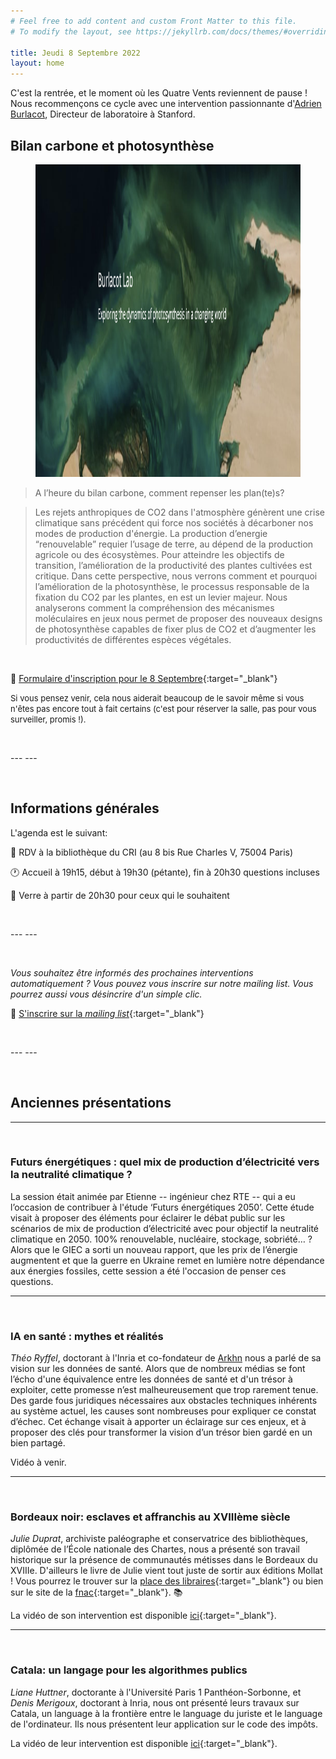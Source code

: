 ```yaml
---
# Feel free to add content and custom Front Matter to this file.
# To modify the layout, see https://jekyllrb.com/docs/themes/#overriding-theme-defaults

title: Jeudi 8 Septembre 2022
layout: home
---
```


C'est la rentrée, et le moment où les Quatre Vents reviennent de pause ! Nous recommençons ce cycle avec une intervention passionnante d'[Adrien Burlacot](https://www.aburlacot.com/Hola), Directeur de laboratoire à Stanford.


## Bilan carbone et photosynthèse


<figure class="item">
<div style="text-align: center"><img src="burlacot.png" height="500" /></div>
  <figcaption class="name visuals"></figcaption>
</figure>

> A l’heure du bilan carbone, comment repenser les plan(te)s?

>Les rejets anthropiques de CO2 dans l'atmosphère génèrent une crise climatique sans précédent qui force nos sociétés à décarboner nos modes de production d'énergie. La production d’energie “renouvelable” requier l’usage de terre, au dépend de la production agricole ou des écosystèmes. Pour atteindre les objectifs de transition, l’amélioration de la productivité des plantes cultivées est critique. Dans cette perspective, nous verrons comment et pourquoi l’amélioration de la photosynthèse, le processus responsable de la fixation du CO2 par les plantes, en est un levier majeur. Nous analyserons comment la compréhension des mécanismes moléculaires en jeux nous permet de proposer des nouveaux designs de photosynthèse capables de fixer plus de CO2 et d’augmenter les productivités de différentes espèces végétales.


<p>&nbsp;</p>


📝 [Formulaire d'inscription pour le 8 Septembre](https://forms.gle/rZsDRVwE5k1SkdV79){:target="_blank"}

<font size="2">  Si vous pensez venir, cela nous aiderait beaucoup de le savoir même si vous n'êtes pas encore tout à fait certains (c'est pour réserver la salle, pas pour vous surveiller, promis !).  </font>

<p>&nbsp;</p>
---
---

<p>&nbsp;</p>

## Informations générales 

L'agenda est le suivant:

📍 RDV à la bibliothèque du CRI (au 8 bis Rue Charles V, 75004 Paris)

🕐 Accueil à 19h15, début à 19h30 (pétante), fin à 20h30 questions incluses

🍷 Verre à partir de 20h30 pour ceux qui le souhaitent

<p>&nbsp;</p>
---
---

<p>&nbsp;</p>

*Vous souhaitez être informés des prochaines interventions automatiquement ? Vous pouvez vous inscrire sur notre mailing list. Vous pourrez aussi vous désincrire d'un simple clic.*

📝 [S'inscrire sur la *mailing list*](https://forms.gle/FN4UTvceSnc6Zb9K7){:target="_blank"}

<p>&nbsp;</p>
---
---
<p>&nbsp;</p>

## Anciennes présentations

***
<p>&nbsp;</p>

### Futurs énergétiques : quel mix de production d’électricité vers la neutralité climatique ?

La session était animée par Etienne -- ingénieur chez RTE -- qui a eu l’occasion de contribuer à l'étude ‘Futurs énergétiques 2050’. Cette étude visait à proposer des éléments pour éclairer le débat public sur les scénarios de mix de production d’électricité avec pour objectif la neutralité climatique en 2050. 100% renouvelable, nucléaire, stockage, sobriété… ?  Alors que le GIEC a sorti un nouveau rapport, que les prix de l’énergie augmentent et que la guerre en Ukraine remet en lumière notre dépendance aux énergies fossiles, cette session a été l'occasion de penser ces questions.


***
<p>&nbsp;</p>


### IA en santé : mythes et réalités

*Théo Ryffel*, doctorant à l'Inria et co-fondateur de [Arkhn](https://arkhn.com/) nous a parlé de sa vision sur les données de santé. Alors que de nombreux médias se font l’écho d'une équivalence entre les données de santé et d'un trésor à exploiter, cette promesse n’est malheureusement que trop rarement tenue. Des garde fous juridiques nécessaires aux obstacles techniques inhérents au système actuel, les causes sont nombreuses pour expliquer ce constat d’échec. Cet échange visait à apporter un éclairage sur ces enjeux, et à proposer des clés pour transformer la vision d’un trésor bien gardé en un bien partagé.

Vidéo à venir.


***
<p>&nbsp;</p>

### Bordeaux noir: esclaves et affranchis au XVIIIème siècle

*Julie Duprat*, archiviste paléographe et conservatrice des bibliothèques, diplômée de l’École nationale des Chartes, nous a présenté son travail historique sur la présence de communautés métisses dans le Bordeaux du XVIIIe. D'ailleurs le livre de Julie vient tout juste de sortir aux éditions Mollat ! Vous pourrez le trouver sur la [place des libraires](https://www.placedeslibraires.fr/livre/9782358770262-bordeaux-metisse-esclaves-et-affranchis-du-xviiie-a-l-empire-julie-duprat/){:target="_blank"} ou bien sur le site de la [fnac](https://livre.fnac.com/a16180917/Julie-Duprat-Bordeaux-Metisse-Esclaves-et-Affranchis-du-XVIIIe-a-l-Empire){:target="_blank"}. 📚

La vidéo de son intervention est disponible [ici](https://www.youtube.com/watch?v=L2z1XNOh1Fw){:target="_blank"}.
 
***
<p>&nbsp;</p>

### Catala: un langage pour les algorithmes publics

*Liane Huttner*, doctorante à l'Université Paris 1 Panthéon-Sorbonne, et *Denis Merigoux*, doctorant à Inria, nous ont présenté leurs travaux sur Catala, un language à la frontière entre le language du juriste et le language de l'ordinateur. Ils nous présentent leur application sur le code des impôts.

La vidéo de leur intervention est disponible [ici](https://www.youtube.com/watch?v=xTI6NS6vNfY){:target="_blank"}.